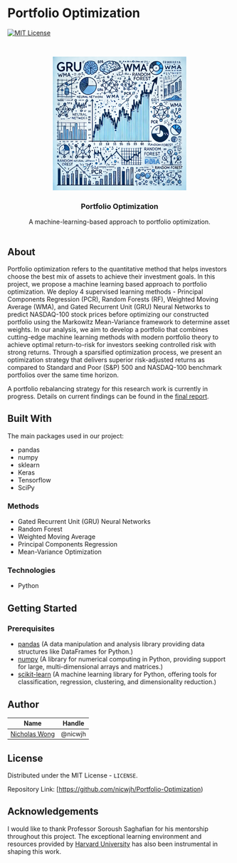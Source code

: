 # Portfolio Optimization 

[![MIT License][license-shield]][license-url]


<br />
<p align="center">
  <a href="https://github.com/othneildrew/Best-README-Template">
    <img src="https://github.com/nicwjh/Portfolio-Optimization/blob/main/figures/project_logo.png" alt="Logo" width="300" height="300">
  </a>

  <h3 align="center">Portfolio Optimization</h3>

  <p align="center">
    A machine-learning-based approach to portfolio optimization.
    <br />
    <br />
  </p>
</p>



## About
Portfolio optimization refers to the quantitative method that helps investors choose the best mix of assets to achieve their investment goals. In this project, we propose a machine learning based approach to portfolio optimization. We deploy 4 supervised learning methods - Principal Components Regression (PCR), Random Forests (RF), Weighted Moving Average (WMA), and Gated Recurrent Unit (GRU) Neural Networks to predict NASDAQ-100 stock prices before optimizing our constructed portfolio using the Markowitz Mean-Variance framework to determine asset weights. In our analysis, we aim to develop a portfolio that combines cutting-edge machine learning methods with modern portfolio theory to achieve optimal return-to-risk for investors seeking controlled risk with strong returns. Through a sparsified optimization process, we present an optimization strategy that delivers superior risk-adjusted returns as compared to Standard and Poor (S\&P) 500 and NASDAQ-100 benchmark portfolios over the same time horizon. 

A portfolio rebalancing strategy for this research work is currently in progress. Details on current findings can be found in the [final report](https://github.com/nicwjh/Portfolio-Optimization/blob/main/Portfolio_Optimization.pdf).

## Built With

The main packages used in our project:
* pandas
* numpy
* sklearn
* Keras
* Tensorflow
* SciPy

### Methods 
* Gated Recurrent Unit (GRU) Neural Networks
* Random Forest
* Weighted Moving Average
* Principal Components Regression
* Mean-Variance Optimization

### Technologies 
* Python

## Getting Started


### Prerequisites

- [pandas](https://pandas.pydata.org/) (A data manipulation and analysis library providing data structures like DataFrames for Python.)
- [numpy](https://numpy.org/) (A library for numerical computing in Python, providing support for large, multi-dimensional arrays and matrices.)
- [scikit-learn](https://scikit-learn.org/) (A machine learning library for Python, offering tools for classification, regression, clustering, and dimensionality reduction.)




## Author
|Name     |  Handle   | 
|---------|-----------------|
|[Nicholas Wong](https://github.com/nicwjh)| @nicwjh        |

## License
Distributed under the MIT License - `LICENSE`. 

Repository Link: [https://github.com/nicwjh/Portfolio-Optimization)

## Acknowledgements
I would like to thank Professor Soroush Saghafian for his mentorship throughout this project. The exceptional learning environment and resources provided by [Harvard University](https://github.com/harvard) has also been instrumental in shaping this work. 

[license-shield]: https://img.shields.io/github/license/othneildrew/Best-README-Template.svg?style=for-the-badge
[license-url]: https://opensource.org/licenses/MIT
